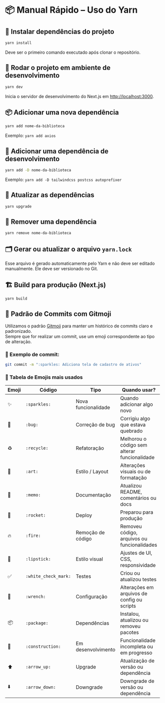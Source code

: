 # 📦 Manual Rápido – Uso do Yarn

## 🔧 Instalar dependências do projeto
```bash
yarn install
```
Deve ser o primeiro comando executado após clonar o repositório.

## 🚀 Rodar o projeto em ambiente de desenvolvimento
```bash
yarn dev
```
Inicia o servidor de desenvolvimento do Next.js em [http://localhost:3000](http://localhost:3000).

## 📦 Adicionar uma nova dependência
```bash
yarn add nome-da-biblioteca
```
Exemplo: `yarn add axios`

## 🧪 Adicionar uma dependência de desenvolvimento
```bash
yarn add -D nome-da-biblioteca
```
Exemplo: `yarn add -D tailwindcss postcss autoprefixer`

## 🔄 Atualizar as dependências
```bash
yarn upgrade
```

## 🧹 Remover uma dependência
```bash
yarn remove nome-da-biblioteca
```

## 🗂️ Gerar ou atualizar o arquivo `yarn.lock`
Esse arquivo é gerado automaticamente pelo Yarn e não deve ser editado manualmente. Ele deve ser versionado no Git.

## 🏗️ Build para produção (Next.js)
```bash
yarn build
```


## 💬 Padrão de Commits com Gitmoji

Utilizamos o padrão [Gitmoji](https://gitmoji.dev/) para manter um histórico de commits claro e padronizado.  
Sempre que for realizar um commit, use um emoji correspondente ao tipo de alteração.

### 📌 Exemplo de commit:
```bash
git commit -m ":sparkles: Adiciona tela de cadastro de ativos"
```

### 📘 Tabela de Emojis mais usados

| Emoji | Código            | Tipo                  | Quando usar?                                      |
|-------|-------------------|-----------------------|--------------------------------------------------|
| ✨    | `:sparkles:`      | Nova funcionalidade   | Quando adicionar algo novo                       |
| 🐛    | `:bug:`           | Correção de bug       | Corrigiu algo que estava quebrado               |
| ♻️    | `:recycle:`       | Refatoração           | Melhorou o código sem alterar funcionalidade    |
| 🎨    | `:art:`           | Estilo / Layout       | Alterações visuais ou de formatação             |
| 📝    | `:memo:`          | Documentação          | Atualizou README, comentários ou docs           |
| 🚀    | `:rocket:`        | Deploy                | Preparou para produção                          |
| 🔥    | `:fire:`          | Remoção de código     | Removeu código, arquivos ou funcionalidades     |
| 💄    | `:lipstick:`      | Estilo visual         | Ajustes de UI, CSS, responsividade              |
| ✅    | `:white_check_mark:` | Testes             | Criou ou atualizou testes                       |
| 🔧    | `:wrench:`        | Configuração          | Alterações em arquivos de config ou scripts     |
| 📦    | `:package:`       | Dependências          | Instalou, atualizou ou removeu pacotes          |
| 🚧    | `:construction:`  | Em desenvolvimento    | Funcionalidade incompleta ou em progresso       |
| ⬆️    | `:arrow_up:`      | Upgrade               | Atualização de versão ou dependência            |
| ⬇️    | `:arrow_down:`    | Downgrade             | Downgrade de versão ou dependência              |